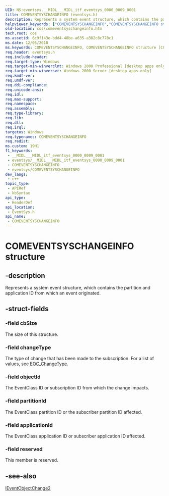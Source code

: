 ```yaml
---
UID: NS:eventsys.__MIDL___MIDL_itf_eventsys_0000_0009_0001
title: COMEVENTSYSCHANGEINFO (eventsys.h)
description: Represents a system event structure, which contains the partition and application ID from which an event originated.
helpviewer_keywords: ["COMEVENTSYSCHANGEINFO","COMEVENTSYSCHANGEINFO structure [COM+]","_cos_COMEVENTSYSCHANGEINFO","cos.comeventsyschangeinfo","eventsys/COMEVENTSYSCHANGEINFO"]
old-location: cos\comeventsyschangeinfo.htm
tech.root: cos
ms.assetid: 6c9f143e-bdd4-48be-a635-a382c8c770c1
ms.date: 12/05/2018
ms.keywords: COMEVENTSYSCHANGEINFO, COMEVENTSYSCHANGEINFO structure [COM+], _cos_COMEVENTSYSCHANGEINFO, cos.comeventsyschangeinfo, eventsys/COMEVENTSYSCHANGEINFO
req.header: eventsys.h
req.include-header: 
req.target-type: Windows
req.target-min-winverclnt: Windows 2000 Professional [desktop apps only]
req.target-min-winversvr: Windows 2000 Server [desktop apps only]
req.kmdf-ver: 
req.umdf-ver: 
req.ddi-compliance: 
req.unicode-ansi: 
req.idl: 
req.max-support: 
req.namespace: 
req.assembly: 
req.type-library: 
req.lib: 
req.dll: 
req.irql: 
targetos: Windows
req.typenames: COMEVENTSYSCHANGEINFO
req.redist: 
ms.custom: 19H1
f1_keywords:
 - __MIDL___MIDL_itf_eventsys_0000_0009_0001
 - eventsys/__MIDL___MIDL_itf_eventsys_0000_0009_0001
 - COMEVENTSYSCHANGEINFO
 - eventsys/COMEVENTSYSCHANGEINFO
dev_langs:
 - c++
topic_type:
 - APIRef
 - kbSyntax
api_type:
 - HeaderDef
api_location:
 - EventSys.h
api_name:
 - COMEVENTSYSCHANGEINFO
---
```


# COMEVENTSYSCHANGEINFO structure


## -description

Represents a system event structure, which contains the partition and application ID from which an event originated.

## -struct-fields

### -field cbSize

The size of this structure.

### -field changeType

The type of change that has been made to the subscription. For a list of values, see <a href="https://docs.microsoft.com/windows/desktop/api/eventsys/ne-eventsys-eoc_changetype">EOC_ChangeType</a>.

### -field objectId

The EventClass ID or subscription ID from which the change impacts.

### -field partitionId

The EventClass partition ID or the subscriber partition ID affected.

### -field applicationId

The EventClass application ID or subscriber application ID affected.

### -field reserved

This member is reserved.

## -see-also

<a href="https://docs.microsoft.com/windows/desktop/api/eventsys/nn-eventsys-ieventobjectchange2">IEventObjectChange2</a>

